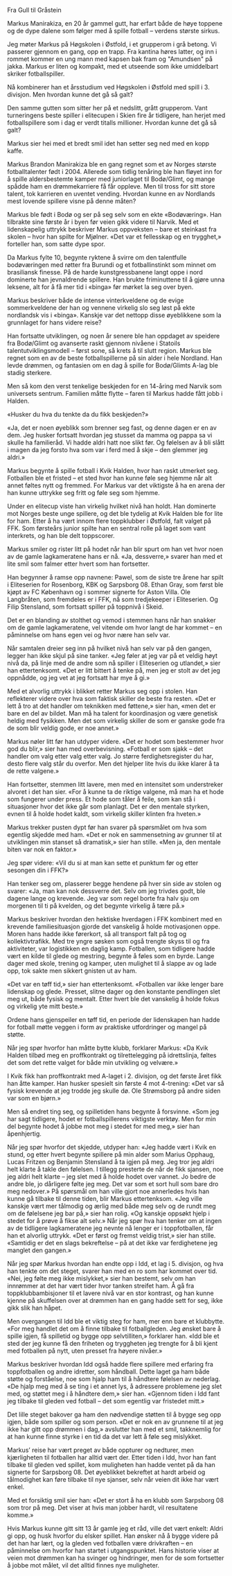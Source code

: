 Fra Gull til Gråstein 


Markus Manirakiza, en 20 år gammel gutt, har erfart både de høye toppene og de dype dalene som følger med å spille fotball – verdens største sirkus.

Jeg møter Markus på Høgskolen i Østfold, i et grupperom i grå betong. Vi passerer gjennom en gang, opp en trapp. Fra kantina høres latter, og inn i rommet kommer en ung mann med kapsen bak fram og "Amundsen" på jakka. Markus er liten og kompakt, med et utseende som ikke umiddelbart skriker fotballspiller. 

Nå kombinerer han et årsstudium ved Høgskolen i Østfold med spill i 3. divisjon. Men hvordan kunne det gå så galt?

Den samme gutten som sitter her på et nedslitt, grått grupperom. Vant turneringens beste spiller i elitecupen i Skien fire år tidligere, han herjet med fotballspillere som i dag er verdt titalls millioner. Hvordan kunne det gå så galt? 


Markus sier hei med et bredt smil idet han setter seg ned med en kopp kaffe. 

Markus Brandon Manirakiza ble en gang regnet som et av Norges største fotballtalenter født i 2004. Allerede som tidlig tenåring ble han fløyet inn for å spille aldersbestemte kamper med juniorlaget til Bodø/Glimt, og mange spådde ham en drømmekarriere få får oppleve. Men til tross for sitt store talent, tok karrieren en uventet vending. Hvordan kunne en av Nordlands mest lovende spillere visne på denne måten?


Markus ble født i Bodø og ser på seg selv som en ekte «Bodøværing». Han tilbrakte sine første år i byen før veien gikk videre til Narvik. Med et lidenskapelig uttrykk beskriver Markus oppveksten – bare et steinkast fra skolen – hvor han spilte for Mjølner. «Det var et fellesskap og en trygghet,» forteller han, som satte dype spor.

Da Markus fylte 10, begynte ryktene å svirre om den talentfulle bodøværingen med røtter fra Burundi og et fotballinstinkt som minnet om brasiliansk finesse. På de harde kunstgressbanene langt oppe i nord dominerte han jevnaldrende spillere. Han brukte friminuttene til å gjøre unna leksene, alt for å få mer tid i «binga» før mørket la seg over byen.

Markus beskriver både de intense vinterkveldene og de evige sommerkveldene der han og vennene virkelig slo seg løst på ekte nordlandsk vis i «binga». Kanskje var det nettopp disse øyeblikkene som la grunnlaget for hans videre reise?

Han fortsatte utviklingen, og noen år senere ble han oppdaget av speidere fra Bodø/Glimt og avanserte raskt gjennom nivåene i Statoils talentutviklingsmodell – først sone, så krets å til slutt region. Markus ble regnet som en av de beste fotballspillerne på sin alder i hele Nordland. Han levde drømmen, og fantasien om en dag å spille for Bodø/Glimts A-lag ble stadig sterkere.

Men så kom den verst tenkelige beskjeden for en 14-åring med Narvik som universets sentrum. Familien måtte flytte – faren til Markus hadde fått jobb i Halden.

«Husker du hva du tenkte da du fikk beskjeden?»

«Ja, det er noen øyeblikk som brenner seg fast, og denne dagen er en av dem. Jeg husker fortsatt hvordan jeg stusset da mamma og pappa sa vi skulle ha familieråd. Vi hadde aldri hatt noe slikt før. Og følelsen av å bli slått i magen da jeg forsto hva som var i ferd med å skje – den glemmer jeg aldri.» 

Markus begynte å spille fotball i Kvik Halden, hvor han raskt utmerket seg. Fotballen ble et fristed – et sted hvor han kunne føle seg hjemme når alt annet føltes nytt og fremmed. For Markus var det viktigste å ha en arena der han kunne uttrykke seg fritt og føle seg som hjemme.

Under en elitecup viste han virkelig hvilket nivå han holdt. Han dominerte mot Norges beste unge spillere, og det ble tydelig at Kvik Halden ble for lite for ham. Etter å ha vært innom flere toppklubber i Østfold, falt valget på FFK. Som førsteårs junior spilte han en sentral rolle på laget som vant interkrets, og han ble delt toppscorer.

Markus smiler og rister litt på hodet når han blir spurt om han vet hvor noen av de gamle lagkameratene hans er nå. «Ja, dessverre,» svarer han med et lite smil som falmer etter hvert som han fortsetter.

Han begynner å ramse opp navnene: Pawel, som de siste tre årene har spilt i Eliteserien for Rosenborg, KBK og Sarpsborg 08. Ethan Gray, som først ble kjøpt av FC København og i sommer signerte for Aston Villa. Ole Langbråten, som fremdeles er i FFK, nå som tredjekeeper i Eliteserien. Og Filip Stensland, som fortsatt spiller på toppnivå i Skeid.

Det er en blanding av stolthet og vemod i stemmen hans når han snakker om de gamle lagkameratene, vel vitende om hvor langt de har kommet – en påminnelse om hans egen vei og hvor nære han selv var.

Når samtalen dreier seg inn på hvilket nivå han selv var på den gangen, legger han ikke skjul på sine tanker. «Jeg føler at jeg var på et veldig høyt nivå da, på linje med de andre som nå spiller i Eliteserien og utlandet,» sier han ettertenksomt. «Det er litt bittert å tenke på, men jeg er stolt av det jeg oppnådde, og jeg vet at jeg fortsatt har mye å gi.»

Med et alvorlig uttrykk i blikket retter Markus seg opp i stolen. Han reflekterer videre over hva som faktisk skiller de beste fra resten. «Det er lett å tro at det handler om teknikken med føttene,» sier han, «men det er bare en del av bildet. Man må ha talent for koordinasjon og være genetisk heldig med fysikken. Men det som virkelig skiller de som er ganske gode fra de som blir veldig gode, er noe annet.» 

Markus nøler litt før han utdyper videre. «Det er hodet som bestemmer hvor god du blir,» sier han med overbevisning. «Fotball er som sjakk – det handler om valg etter valg etter valg. Jo større ferdighetsregister du har, desto flere valg står du overfor. Men det hjelper lite hvis du ikke klarer å ta de rette valgene.»

Han fortsetter, stemmen litt lavere, men med en intensitet som understreker alvoret i det han sier. «For å kunne ta de riktige valgene, må man ha et hode som fungerer under press. Et hode som tåler å feile, som kan stå i situasjoner hvor det ikke går som planlagt. Det er den mentale styrken, evnen til å holde hodet kaldt, som virkelig skiller klinten fra hveten.»

Markus trekker pusten dypt før han svarer på spørsmålet om hva som egentlig skjedde med ham. «Det er nok en sammensetning av grunner til at utviklingen min stanset så dramatisk,» sier han stille. «Men ja, den mentale biten var nok en faktor.»

Jeg spør videre: «Vil du si at man kan sette et punktum før og etter sesongen din i FFK?»

Han tenker seg om, plasserer begge hendene på hver sin side av stolen og svarer: «Ja, man kan nok dessverre det. Selv om jeg trivdes godt, ble dagene lange og krevende. Jeg var som regel borte fra halv sju om morgenen til ti på kvelden, og det begynte virkelig å tære på.»

Markus beskriver hvordan den hektiske hverdagen i FFK kombinert med en krevende familiesituasjon gjorde det vanskelig å holde motivasjonen oppe. Moren hans hadde ikke førerkort, så all transport falt på tog og kollektivtrafikk. Med tre yngre søsken som også trengte skyss til og fra aktiviteter, var logistikken en daglig kamp. Fotballen, som tidligere hadde vært en kilde til glede og mestring, begynte å føles som en byrde. Lange dager med skole, trening og kamper, uten mulighet til å slappe av og lade opp, tok sakte men sikkert gnisten ut av ham.

«Det var en tøff tid,» sier han ettertenksomt. «Fotballen var ikke lenger bare lidenskap og glede. Presset, slitne dager og den konstante pendlingen slet meg ut, både fysisk og mentalt. Etter hvert ble det vanskelig å holde fokus og virkelig yte mitt beste.»

Ordene hans gjenspeiler en tøff tid, en periode der lidenskapen han hadde for fotball møtte veggen i form av praktiske utfordringer og mangel på støtte. 


Når jeg spør hvorfor han måtte bytte klubb, forklarer Markus: «Da Kvik Halden tilbød meg en proffkontrakt og tilrettelegging på idrettslinja, føltes det som det rette valget for både min utvikling og velvære.»

I Kvik fikk han proffkontrakt med A-laget i 2. divisjon, og det første året fikk han åtte kamper. Han husker spesielt sin første 4 mot 4-trening: «Det var så fysisk krevende at jeg trodde jeg skulle dø. Ole Strømsborg på andre siden var som en bjørn.»

Men så endret ting seg, og spilletiden hans begynte å forsvinne. «Som jeg har sagt tidligere, hodet er fotballspillerens viktigste verktøy. Men for min del begynte hodet å jobbe mot meg i stedet for med meg,» sier han åpenhjertig.

Når jeg spør hvorfor det skjedde, utdyper han: «Jeg hadde vært i Kvik en stund, og etter hvert begynte spillere på min alder som Marius Opphaug, Lucas Fritzen og Benjamin Stensland å ta igjen på meg. Jeg tror jeg aldri helt klarte å takle den følelsen. I tillegg presterte de når de fikk sjansen, noe jeg aldri helt klarte – jeg slet med å holde hodet over vannet. Jo bedre de andre ble, jo dårligere følte jeg meg. Det var som et sort hull som bare dro meg nedover.»
På spørsmål om han ville gjort noe annerledes hvis han kunne gå tilbake til denne tiden, blir Markus ettertenksom. «Jeg ville kanskje vært mer tålmodig og ærlig med både meg selv og de rundt meg om de følelsene jeg bar på,» sier han rolig. «Og kanskje oppsøkt hjelp i stedet for å prøve å fikse alt selv.»
Når jeg spør hva han tenker om at ingen av de tidligere lagkameratene jeg nevnte nå lenger er i toppfotballen, får han et alvorlig uttrykk. «Det er først og fremst veldig trist,» sier han stille. «Samtidig er det en slags bekreftelse – på at det ikke var ferdighetene jeg manglet den gangen.»

Når jeg spør Markus hvordan han endte opp i Idd, et lag i 5. divisjon, og hva han tenkte om det steget, svarer han med en ro som har kommet over tid. «Nei, jeg følte meg ikke mislykket,» sier han bestemt, selv om han innrømmer at det har vært tider hvor tanken streifet ham. Å gå fra toppklubbambisjoner til et lavere nivå var en stor kontrast, og han kunne kjenne på skuffelsen over at drømmen han en gang hadde sett for seg, ikke gikk slik han håpet.

Men overgangen til Idd ble et viktig steg for ham, mer enn bare et klubbytte. «For meg handlet det om å finne tilbake til fotballgleden. Jeg ønsket bare å spille igjen, få spilletid og bygge opp selvtilliten,» forklarer han. «Idd ble et sted der jeg kunne få den friheten og tryggheten jeg trengte for å bli kjent med fotballen på nytt, uten presset fra høyere nivåer.»

Markus beskriver hvordan Idd også hadde flere spillere med erfaring fra toppfotballen og andre idretter, som håndball. Dette laget ga ham både støtte og forståelse, noe som hjalp ham til å håndtere følelsen av nederlag. «De hjalp meg med å se ting i et annet lys, å adressere problemene jeg slet med, og støttet meg i å håndtere dem,» sier han. «Gjennom tiden i Idd fant jeg tilbake til gleden ved fotball – det som egentlig var fristedet mitt.»

Det lille steget bakover ga ham den nødvendige støtten til å bygge seg opp igjen, både som spiller og som person. «Det er nok en av grunnene til at jeg ikke har gitt opp drømmen i dag,» avslutter han med et smil, takknemlig for at han kunne finne styrke i en tid da det var lett å føle seg mislykket.


Markus’ reise har vært preget av både oppturer og nedturer, men kjærligheten til fotballen har alltid vært der. Etter tiden i Idd, hvor han fant tilbake til gleden ved spillet, kom muligheten han hadde ventet på da han signerte for Sarpsborg 08. Det øyeblikket bekreftet at hardt arbeid og tålmodighet kan føre tilbake til nye sjanser, selv når veien dit ikke har vært enkel.

Med et forsiktig smil sier han: «Det er stort å ha en klubb som Sarpsborg 08 som tror på meg. Det viser at hvis man jobber hardt, vil resultatene komme.»

Hvis Markus kunne gitt sitt 13 år gamle jeg et råd, ville det vært enkelt: Aldri gi opp, og husk hvorfor du elsker spillet. Han ønsker nå å bygge videre på det han har lært, og la gleden ved fotballen være drivkraften – en påminnelse om hvorfor han startet i utgangspunktet. Hans historie viser at veien mot drømmen kan ha svinger og hindringer, men for de som fortsetter å jobbe mot målet, vil det alltid finnes nye muligheter.
